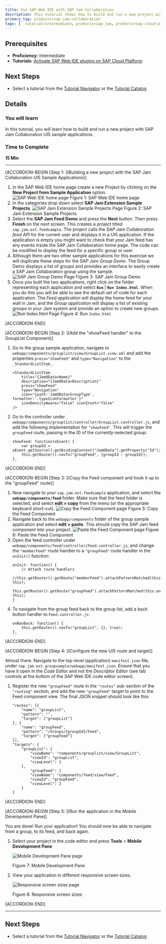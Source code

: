 ```yaml
---
title: Use SAP Web IDE with SAP Jam Collaboration
description: This tutorial shows how to build and run a new project with SAP Jam Collaboration UI5 sample applications.
primary_tag: products>sap-jam-collaboration
tags: [  tutorial>intermediate, products>sap-jam, products>sap-cloud-platform, topic>cloud ]
---
```


## Prerequisites  
 - **Proficiency:** Intermediate
 - **Tutorials:** [Activate SAP Web IDE plugins on SAP Cloud Platform](https://www.sap.com/developer/tutorials/jam-cloud-webide-plugins-activate.html)

## Next Steps
- Select a tutorial from the [Tutorial Navigator](https://www.sap.com/developer/tutorial-navigator.html) or the [Tutorial Catalog](https://www.sap.com/developer/tutorials.html)

## Details
### You will learn  
In this tutorial, you will learn how to build and run a new project with SAP Jam Collaboration UI5 sample applications.

### Time to Complete
**15 Min**

---


[ACCORDION-BEGIN [Step 1: ](Building a new project with the SAP Jam Collaboration UI5 Sample Applications)]

1. In the SAP Web IDE home page create a new Project by clicking on the **New Project from Sample Application** option.
![SAP Web IDE home page](loiod55d7009558e4d4eae66386625ca356a_HiRes.png)
    Figure 1: SAP Web IDE home page
2. In the categories drop down select **SAP Jam Extension Sample Projects**.
![SAP Jam Extension Sample Projects Page](loio7cd88452fa1e41d0b0695ece280b267d_HiRes.png)
    Figure 2: SAP Jam Extension Sample Projects
3. Select the **SAP Jam Feed Demo** and press the **Next** button. Then press **Finish** on the next screen. This creates a project titled `sap.jam.ext.feedsample`. The project calls the _SAP Jam Collaboration feed API_ for the current user and displays it in a UI5 application. If the application is empty you might want to check that your Jam feed has any events inside the SAP Jam Collaboration home page. The code can be modified to display the feed for a specific group or user.
4. Although there are two other sample applications for this exercise we will duplicate these steps for the _SAP Jam Group Demo_. The Group Demo displays a list of groups and provides an interface to easily create a SAP Jam Collaboration group using the sample.
![SAP Jam Group Demo Page](loio46bb9e22ac7a498eb95bf85dd44fdff6_HiRes.png)
    Figure 3: SAP Jam Group Demo
5. Once you built the two applications, right click on the folder representing each application and select **`Run`** | **`Run Index.html`**. When you do this you will be able to see the default set of code for each application. The _Feed application_ will display the home feed for your wall in Jam, and the _Group application_ will display a list of existing groups in your Jam system and provide an option to create new groups.
![Run Index.html Page](loiobc66d6c7d5f64e93918fa780dc7c1026_HiRes.png)
    Figure 4: Run `Index.html`


[ACCORDION-END]


[ACCORDION-BEGIN [Step 2: ](Add the "showFeed handler" to the GroupList Component)]

1.  Go to the group sample application, navigate to `webapp/components/grouplist/view/GroupList.view.xml` and add the properties `press="showFeed"` and `type="Navigation"` to the `_StandardListItem_`.
    ```
    <StandardListItem
        title="{JamOData>Name}"
        description="{JamOData>Description}"
        press="showFeed"
        type="Navigation"
        icon="{path:'JamOData>GroupType', formatter:'.typeIconFormatter'}"
        iconDensityAware="false" iconInset="false"
    />
    ```
2.  Go to the controller under `webapp/components/grouplist/controller/GroupList.controller.js`, and add the following implementation for `"showFeed"`. This will trigger the `groupFeed` route, passing in the ID of the currently-selected group:
    ```
    showFeed: function(oEvent) {
        var groupId = oEvent.getSource().getBindingContext("JamOData").getProperty("Id");
        this.getRouter().navTo("groupFeed", {groupId : groupId});
    },
    ```


[ACCORDION-END]


[ACCORDION-BEGIN [Step 3: ](Copy the Feed component and hook it up to the "groupFeed" route)]

1.  Now navigate to your `sap.jam.ext.feedsample` application, and select the **`webapp/components/feed`** folder. Make sure that the feed folder is selected, and select **edit > copy** from the menu (or the appropriate keyboard short-cut).
![Copy the Feed Component page](loiof58d33b44b634723a1629aded538ae56_HiRes.png)
    Figure 5: Copy the Feed Component
2.  Navigate back to the `webapp/components` folder of the group sample application and select **edit > paste**. This should copy the SAP Jam feed component into your project.
![Paste the Feed Component page](loio748ee8d7fb1442d4b7b00e4684005203_HiRes.png)
    Figure 6: Paste the Feed Component
3.  Open the feed controller under `webapp/components/feed/controller/Feed.controller.js`, and change the `"memberFeed"` route handler to a `"groupFeed"` route handler in the `onInit()` function:
    ```
    onInit: function() {
        // Attach route handlers
        //this.getRouter().getRoute("memberFeed").attachPatternMatched(this.onMemberFeedMatched, this);
        this.getRouter().getRoute("groupFeed").attachPatternMatched(this.onGroupFeedMatched, this);
    }
    ```
4.  To navigate from the group feed back to the group list, add a back button handler to `Feed.controller.js`:
    ```
    onNavBack: function() {
        this.getRouter().navTo("groupList", {}, true);
    },
    ```


[ACCORDION-END]


[ACCORDION-BEGIN [Step 4: ](Configure the new UI5 route and target)]

Almost there. Navigate to the top-level (application) `manifest.json` file, under `sap.jam.ext.groupsample/webapp/manifest.json`. Ensure that you have it open in the _Code Editor_ and not the _Descriptor Editor_ (see tab controls at the bottom of the SAP Web IDE code editor screen).

1.  Register the new `"groupFeed"` route in the `"routes"` sub-section of the `"routing"` section, and add the new `"groupFeed"` target to point to the Feed component view. The final JSON snippet should look like this:
    ```
    "routes": [{
        "name": "groupList",
        "pattern": "",
        "target": ["groupList"]
    }, {
        "name": "groupFeed",
        "pattern": "/Groups/{groupId}/Feed",
        "target": ["groupFeed"]
    }],
    "targets": {
        "groupList": {
            "viewName": "components/grouplist/view/GroupList",
            "viewId": "groupList",
            "viewLevel": 1
        },
            "groupFeed": {
            "viewName": "components/feed/view/Feed",
            "viewId": "groupFeed",
            "viewLevel": 2
        }
    }
    ```


[ACCORDION-END]


[ACCORDION-BEGIN [Step 5: ](Run the application in the Mobile Development Pane)]

You are done\! Run your application\! You should now be able to navigate from a group, to its feed, and back again.

1.  Select your project in the code editor and press **Tools** \> **Mobile Development Pane**

    ![Mobile Development Pane page](loio04abdf3b8c90447fb5ec329b68a69b6c_HiRes.png)

    Figure 7: Mobile Development Pane
2.  View your application in different responsive screen sizes.

    ![Responsive screen sizes page](loioc09ad1c6c7904258a9b0224d004056ac_HiRes.png)

    Figure 8: Responsive screen sizes


[ACCORDION-END]


---

## Next Steps
- Select a tutorial from the [Tutorial Navigator](https://www.sap.com/developer/tutorial-navigator.html) or the [Tutorial Catalog](https://www.sap.com/developer/tutorials.html)
